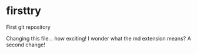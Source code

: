 # firsttry
First git repository

Changing this file... how exciting!
I wonder what the md extension means?
A second change!
